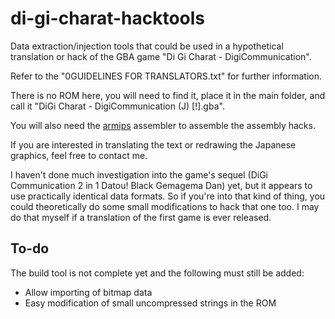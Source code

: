 # di-gi-charat-hacktools

Data extraction/injection tools that could be used in a hypothetical translation or hack of the GBA game "Di Gi Charat - DigiCommunication".

Refer to the "0GUIDELINES FOR TRANSLATORS.txt" for further information.

There is no ROM here, you will need to find it, place it in the main folder, and call it "DiGi Charat - DigiCommunication (J) [!].gba".

You will also need the [armips](https://github.com/Kingcom/armips) assembler to assemble the assembly hacks.

If you are interested in translating the text or redrawing the Japanese graphics, feel free to contact me.

I haven't done much investigation into the game's sequel (DiGi Communication 2 in 1 Datou! Black Gemagema Dan) yet, but it appears to use practically identical data formats. So if you're into that kind of thing, you could theoretically do some small modifications to hack that one too. I may do that myself if a translation of the first game is ever released.

## To-do

The build tool is not complete yet and the following must still be added:

- Allow importing of bitmap data
- Easy modification of small uncompressed strings in the ROM